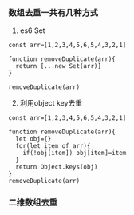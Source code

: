 ### 数组去重一共有几种方式  
1. es6 Set
```
const arr=[1,2,3,4,5,6,5,4,3,2,1]

function removeDuplicate(arr){
  return [...new Set(arr)]
}

removeDuplicate(arr)
```

2. 利用object key去重  
```
const arr=[1,2,3,4,5,6,5,4,3,2,1]

function removeDuplicate(arr){
  let obj={}
  for(let item of arr){
    if(!obj[item]) obj[item]=item
  }
  return Object.keys(obj)
}
removeDuplicate(arr)
```

### 二维数组去重   

